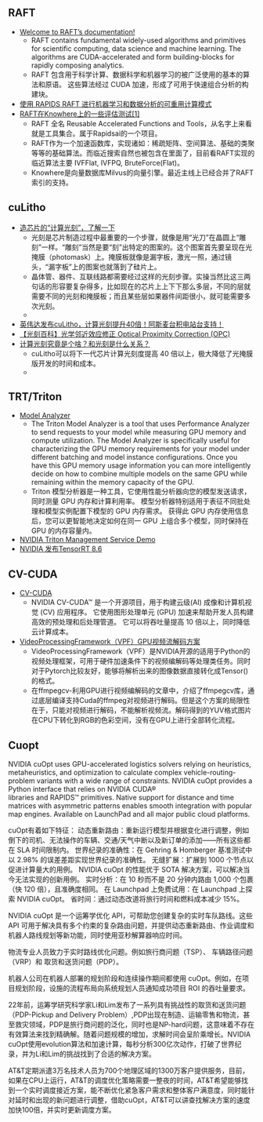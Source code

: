 ## RAFT
* [Welcome to RAFT’s documentation!](https://docs.rapids.ai/api/raft/stable/)
  * RAFT contains fundamental widely-used algorithms and primitives for scientific computing, data science and machine learning. The algorithms are CUDA-accelerated and form building-blocks for rapidly composing analytics.
  * RAFT 包含用于科学计算、数据科学和机器学习的被广泛使用的基本的算法和原语。 这些算法经过 CUDA 加速，形成了可用于快速组合分析的构建块。
* [使用 RAPIDS RAFT 进行机器学习和数据分析的可重用计算模式](https://developer.nvidia.com/zh-cn/blog/reusable-computational-patterns-for-machine-learning-and-data-analytics-with-rapids-raft/)
* [RAFT在Knowhere上的一些评估测试[1]](https://zhuanlan.zhihu.com/p/616244379)
  * RAFT 全名 Reusable Accelerated Functions and Tools，从名字上来看就是工具集合。属于Rapidsai的一个项目。
  * RAFT作为一个加速函数库，实现诸如：稀疏矩阵、空间算法、基础的类聚等等的基础算法。而临近搜索自然也被包含在里面了，目前看RAFT实现的临近算法主要 IVFFlat, IVFPQ, BruteForce(Flat)。
  * Knowhere是向量数据库Milvus的向量引擎。最近主线上已经合并了RAFT索引的支持。

## cuLitho

* [造芯片的“计算光刻”，了解一下](https://www.eet-china.com/news/202303227503.html)
  * 光刻是芯片制造过程中最重要的一个步骤，就像是用“光刀”在晶圆上“雕刻”一样。“雕刻”当然是要“刻”出特定的图案的。这个图案首先要呈现在光掩膜（photomask）上。掩膜板就像是漏字板，激光一照，通过镜头，“漏字板”上的图案也就落到了硅片上。
  * 晶体管、器件、互联线路都需要经过这样的光刻步骤。实操当然比这三两句话的形容要复杂得多，比如现在的芯片上上下下那么多层，不同的层就需要不同的光刻和掩膜板；而且某些层如果器件间距很小，就可能需要多次光刻。
  * 
* [英伟达发布cuLitho，计算光刻提升40倍！阿斯麦台积电站台支持！](https://zhuanlan.zhihu.com/p/616512305)
* [【光刻百科】光学邻近效应修正 Optical Proximity Correction (OPC)](https://picture.iczhiku.com/weixin/message1615564561035.html)
* [计算光刻究竟是个啥？和光刻是什么关系？](https://zhuanlan.zhihu.com/p/617817214)
  * cuLitho可以将下一代芯片计算光刻度提高 40 倍以上，极大降低了光掩膜版开发的时间和成本。
  * 

## TRT/Triton

* [Model Analyzer](https://docs.nvidia.com/deeplearning/triton-inference-server/user-guide/docs/user_guide/model_analyzer.html)
  * The Triton Model Analyzer is a tool that uses Performance Analyzer to send requests to your model while measuring GPU memory and compute utilization. The Model Analyzer is specifically useful for characterizing the GPU memory requirements for your model under different batching and model instance configurations. Once you have this GPU memory usage information you can more intelligently decide on how to combine multiple models on the same GPU while remaining within the memory capacity of the GPU.
  * Triton 模型分析器是一种工具，它使用性能分析器向您的模型发送请求，同时测量 GPU 内存和计算利用率。 模型分析器特别适用于表征不同批处理和模型实例配置下模型的 GPU 内存需求。 获得此 GPU 内存使用信息后，您可以更智能地决定如何在同一 GPU 上组合多个模型，同时保持在 GPU 的内存容量内。
* [NVIDIA Triton Management Service Demo](https://www.youtube.com/watch?v=Gtko-PpIntk)
* [NVIDIA 发布TensorRT 8.6](https://www.zhihu.com/zvideo/1622980418319360000)


## CV-CUDA

* [CV-CUDA](https://cvcuda.github.io/)
  * NVIDIA CV-CUDA™ 是一个开源项目，用于构建云级(AI) 成像和计算机视觉 (CV) 应用程序。 它使用图形处理单元 (GPU) 加速来帮助开发人员构建高效的预处理和后处理管道。 它可以将吞吐量提高 10 倍以上，同时降低云计算成本。
* [VideoProcessingFramework（VPF）GPU视频流解码方案](https://zhuanlan.zhihu.com/p/615372907)
  * VideoProcessingFramework（VPF）是NVIDIA开源的适用于Python的视频处理框架，可用于硬件加速条件下的视频编解码等处理类任务。同时对于Pytorch比较友好，能够将解析出来的图像数据直接转化成Tensor()的格式。
  * 在ffmpegcv-利用GPU进行视频编解码的文章中，介绍了ffmpegcv库，通过底层编译支持Cuda的ffmpeg对视频进行解码。但是这个方案的局限性在于，只能对视频进行解码，不能解析视频流。解码得到的YUV格式图片在CPU下转化到RGB的色彩空间，没有在GPU上进行全部转化流程。


## Cuopt

NVIDIA cuOpt uses GPU-accelerated logistics solvers relying on heuristics, metaheuristics, and optimization to calculate complex vehicle-routing-problem variants with a wide range of constraints. NVIDIA cuOpt provides a Python interface that relies on NVIDIA CUDA® libraries and RAPIDS™ primitives. Native support for distance and time matrices with asymmetric patterns enables smooth integration with popular map engines. Available on LaunchPad and all major public cloud platforms.

cuOpt有着如下特征：
动态重新路由：重新运行模型并根据变化进行调整，例如倒下的司机、无法操作的车辆、交通/天气中断以及新订单的添加——所有这些都在 SLA 时间限制内。
世界纪录的准确性：在 Gehring & Homberger 基准测试中以 2.98% 的误差差距实现世界纪录的准确性。
无缝扩展：扩展到 1000 个节点以促进计算量大的用例。 NVIDIA cuOpt 的性能优于 SOTA 解决方案，可以解决当今无法实现的创新用例。
实时分析：在 10 秒而不是 20 分钟内路由 1,000 个包裹（快 120 倍），且准确度相同。
在 Launchpad 上免费试用：在 Launchpad 上探索 NVIDIA cuOpt。
省时间：通过动态改道将旅行时间和燃料成本减少 15%。


NVIDIA cuOpt 是一个运筹学优化 API，可帮助您创建复杂的实时车队路线。这些 API 可用于解决具有多个约束的复杂路由问题，并提供动态重新路由、作业调度和机器人路线规划等新功能，同时使用亚秒解算器响应时间。

物流专业人员致力于实时路线优化问题。例如旅行商问题（TSP）、 车辆路径问题（VRP）和 取货和送货问题（PDP）。

机器人公司在机器人部署的规划阶段和连续操作期间都使用 cuOpt。例如，在项目规划阶段，设施的流程布局向系统规划人员通知成功项目 ROI 的吞吐量要求。

22年前，运筹学研究科学家Li和Lim发布了一系列具有挑战性的取货和送货问题（PDP-Pickup and Delivery Problem）,PDP出现在制造、运输零售和物流，甚至救灾领域，PDP是旅行商问题的泛化，同时也是NP-hard问题，这意味着不存在有效算法来找到精确解。随着问题规模的增加，求解时间会呈阶乘增长。NVIDIA cuOpt使用evolution算法和加速计算，每秒分析300亿次动作，打破了世界纪录，并为Li和Lim的挑战找到了合适的解决方案。

AT&T定期派遣3万名技术人员为700个地理区域的1300万客户提供服务，目前，如果在CPU上运行，AT&T的调度优化策略需要一整夜的时间，AT&T希望能够找到一个实时调度接近方案，能不断优化紧急客户需求和整体客户满意度，同时能针对延时和出现的新问题进行调整，借助cuOpt，AT&T可以讲查找解决方案的速度加快100倍，并实时更新调度方案。
